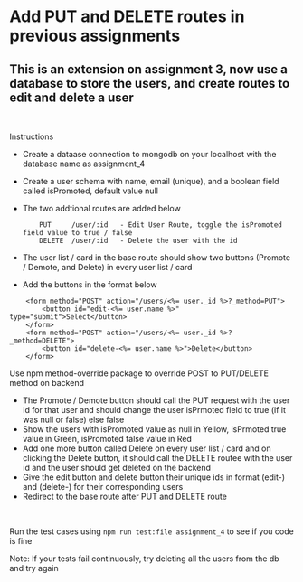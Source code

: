 # Add PUT and DELETE routes in previous assignments

## This is an extension on assignment 3, now use a database to store the users, and create routes to edit and delete a user

<br />

Instructions
* Create a dataase connection to mongodb on your localhost with the database name as assignment_4
* Create a user schema with name, email (unique), and a boolean field called isPromoted, default value null
* The two addtional routes are added below
    ```
        PUT     /user/:id   - Edit User Route, toggle the isPromoted field value to true / false
        DELETE  /user/:id   - Delete the user with the id
    ```

* The user list / card in the base route should show two buttons (Promote / Demote, and Delete) in every user list / card
* Add the buttons in the format below
```
    <form method="POST" action="/users/<%= user._id %>?_method=PUT">
        <button id="edit-<%= user.name %>" type="submit">Select</button>
    </form>
    <form method="POST" action="/users/<%= user._id %>?_method=DELETE">
        <button id="delete-<%= user.name %>">Delete</button>
    </form>                    
```
Use npm method-override package to override POST to PUT/DELETE method on backend
* The Promote / Demote button should call the PUT request with the user id for that user and should change the user isPrmoted field to true (if it was null or false) else false
* Show the users with isPromoted value as null in Yellow, isPrmoted true value in Green, isPromoted false value in Red
* Add one more button called Delete on every user list / card and on clicking the Delete button, it should call the DELETE routee with the user id and the user should get deleted on the backend
* Give the edit button and delete button their unique ids in format (edit-<name>) and (delete-<name>) for their corresponding users
* Redirect to the base route after PUT and DELETE route

<br/>

Run the test cases using ```npm run test:file assignment_4``` to see if you code is fine

Note: If your tests fail continuously, try deleting all the users from the db and try again
